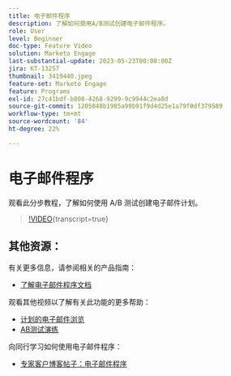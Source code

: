 ```yaml
---
title: 电子邮件程序
description: 了解如何使用A/B测试创建电子邮件程序。
role: User
level: Beginner
doc-type: Feature Video
solution: Marketo Engage
last-substantial-update: 2023-05-23T00:00:00Z
jira: KT-13257
thumbnail: 3419440.jpeg
feature-set: Marketo Engage
feature: Programs
exl-id: 27c41bdf-b808-4268-9299-9c9944c2ea8d
source-git-commit: 1205848b1985a99b91f9d4d25e1a79f0df379589
workflow-type: tm+mt
source-wordcount: '84'
ht-degree: 22%

---
```


# 电子邮件程序

观看此分步教程，了解如何使用 A/B 测试创建电子邮件计划。

>[!VIDEO](https://video.tv.adobe.com/v/3419440/?learn=on){transcript=true}


## 其他资源：

有关更多信息，请参阅相关的产品指南：
* [了解电子邮件程序文档](https://experienceleague.adobe.com/docs/marketo/using/product-docs/email-marketing/email-programs/creating-an-email-program/understanding-email-programs.html?lang=zh-Hans)

观看其他视频以了解有关此功能的更多帮助：
* [计划的电子邮件浏览](https://experienceleague.adobe.com/docs/marketo-learn/tutorials/email-marketing/scheduled-email-watch.html?lang=zh-Hans)
* [AB测试演练](https://experienceleague.adobe.com/docs/marketo-learn/tutorials/email-marketing/ab-testing-watch.html?lang=zh-Hans)

向同行学习如何使用电子邮件程序：
* [专家客户博客帖子：电子邮件程序](https://nation.marketo.com/t5/product-blogs/marketo-success-series-email-programs/ba-p/304968)
